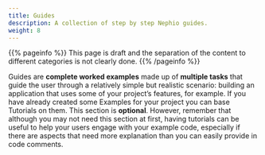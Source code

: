 ```yaml
---
title: Guides
description: A collection of step by step Nephio guides.
weight: 8
---
```


{{% pageinfo %}}
This page is draft and the separation of the content to different categories is not clearly done. 
{{% /pageinfo %}}

Guides are **complete worked examples** made up of **multiple tasks** that guide the user through a relatively simple
but realistic scenario: building an application that uses some of your project’s features, for example. If you have
already created some Examples for your project you can base Tutorials on them. This section is **optional**. However,
remember that although you may not need this section at first, having tutorials can be useful to help your users engage
with your example code, especially if there are aspects that need more explanation than you can easily provide in code
comments.
